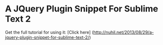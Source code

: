 A JQuery Plugin Snippet For Sublime Text 2
==========================================

Get the full tutorial for using it: [Click here] (http://nuhil.net/2013/08/29/a-jquery-plugin-snippet-for-sublime-text-2/)



